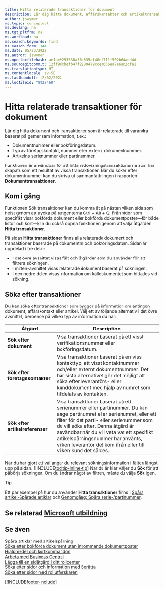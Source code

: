 ```yaml
---
title: Hitta relaterade transaktioner för dokument
description: Lär dig hitta dokument, affärskontakter och artikeltransaktioner som är relaterade till varandra.
author: jswymer
ms.topic: conceptual
ms.devlang: na
ms.tgt_pltfrm: na
ms.workload: na
ms.search.keywords: find
ms.search.form: 344
ms.date: 05/23/2022
ms.author: jswymer
ms.openlocfilehash: ae1ae9293530a36a635af48e1711f502b64add4d
ms.sourcegitcommit: 12ff9dcbefb47f2280479cceb656ea7e6ac2cfa1
ms.translationtype: HT
ms.contentlocale: sv-SE
ms.lasthandoff: 12/02/2022
ms.locfileid: "9822460"
---
```

# <a name="finding-related-entries-for-documents"></a>Hitta relaterade transaktioner för dokument

Lär dig hitta dokument och transaktioner som är relaterade till varandra baserat på gemensam information, t.ex.:

- Dokumentnummer eller bokföringsdatum.
- Typ av företagskontakt, nummer eller externt dokumentnummer.
- Artikelns serienummer eller partinummer.

Funktionen är användbar för att hitta redovisningstransaktionerna som har skapats som ett resultat av vissa transaktioner. När du söker efter dokumentnummer kan du skriva ut sammanfattningen i rapporten **Dokumenttransaktioner**.

## <a name="get-started"></a>Kom i gång

Funktionen Sök transaktioner kan du komma åt på nästan vilken sida som helst genom att trycka på tangenterna Ctrl + Alt + Q. Från sidor som specifikt visar bokförda dokument eller bokförda dokumentposter&mdash;för både listor och kort&mdash;kan du också öppna funktionen genom att välja åtgärden **Hitta transaktioner**.

På sidan **Hitta transaktioner** finns alla relaterade dokument och transaktioner baserade på dokumentnr och bokföringsdatum. Sidan är uppdelad i tre delar:

- I det övre avsnittet visas fält och åtgärder som du använder för att filtrera sökningen.
- I mitten-avsnittet visas relaterade dokument baserat på sökningen.
- I den nedre delen visas information om källdokumentet som hittades vid sökning.

## <a name="search-for-entries"></a>Söka efter transaktioner

Du kan söka efter transaktioner som bygger på information om antingen dokument, affärskontakt eller artikel. Välj ett av följande alternativ i det övre avsnittet, beroende på vilken typ av information du har:

|Åtgärd|Description|
|------|-----------|
| **Sök efter dokument** | Visa transaktioner baserat på ett visst verifikationsnummer eller bokföringsdatum. |
| **Sök efter företagskontakter** | Visa transaktioner baserat på en viss kontakttyp, ett visst kontaktnummer och/eller externt dokumentnummer. Det här sista alternativet gör det möjligt att söka efter leverantörs- eller kunddokument med hjälp av numret som tilldelats av kontakten. |
| **Sök efter artikelreferenser** | Visa transaktioner baserat på ett serienummer eller partinummer. Du kan ange partinumret eller serienumret, eller ett filter för det parti- eller serienummer som du vill söka efter. Denna åtgärd är användbar när du vill veta var ett specifikt artikelspårningsnummer har använts, vilken leverantör det kom ifrån eller till vilken kund det såldes. |

När du har gjort ett val anger du relevant sökningsinformation i fälten längst upp på sidan. [!INCLUDE[tooltip-inline-tip](includes/tooltip-inline-tip_md.md)] När du är klar väljer du **Sök** för att påbörja sökningen. Om du ändrar något av filtren, måste du välja **Sök** igen.

> [!TIP]
> Ett par exempel på hur du använder **Hitta transaktioner** finns i [Spåra artikel-Spårade artiklar](inventory-how-to-trace-item-tracked-items.md) och [Genomgång: Spåra serie-/partinummer](walkthrough-tracing-serial-lot-numbers.md).

## <a name="see-related-microsoft-training"></a>Se relaterad [Microsoft utbildning](/training/modules/user-interface-dynamics-365-business-central/index)

## <a name="see-also"></a>Se även

[Spåra artiklar med artikelspårning](inventory-how-to-trace-item-tracked-items.md)  
[Söka efter bokförda dokument utan inkommande dokumentposter](across-how-find-posted-documents-without-income-document-records.md)  
[Hjälpmedel och kortkommandon](ui-accessibility.md)  
[Arbeta med Business Central](ui-work-product.md)  
[Lägga till en sidåtgärd i ditt rollcenter](ui-bookmarks.md)  
[Söka efter sidor och information med Berätta](ui-search.md)  
[Söka efter sidor med rollutforskaren](ui-role-explorer.md)  

[!INCLUDE[footer-include](includes/footer-banner.md)]
